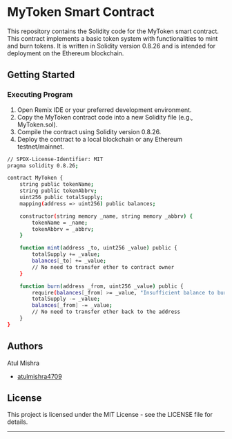 # MyToken Smart Contract

This repository contains the Solidity code for the MyToken smart contract. This contract implements a basic token system with functionalities to mint and burn tokens. It is written in Solidity version 0.8.26 and is intended for deployment on the Ethereum blockchain.
## Getting Started

### Executing Program
1. Open Remix IDE or your preferred development environment.
2. Copy the MyToken contract code into a new Solidity file (e.g., MyToken.sol).
3. Compile the contract using Solidity version 0.8.26.
4. Deploy the contract to a local blockchain or any Ethereum testnet/mainnet.


```bash
// SPDX-License-Identifier: MIT
pragma solidity 0.8.26;

contract MyToken {
    string public tokenName;
    string public tokenAbbrv;
    uint256 public totalSupply;
    mapping(address => uint256) public balances;

    constructor(string memory _name, string memory _abbrv) {
        tokenName = _name;
        tokenAbbrv = _abbrv;
    }

    function mint(address _to, uint256 _value) public {
        totalSupply += _value;
        balances[_to] += _value;
        // No need to transfer ether to contract owner
    }

    function burn(address _from, uint256 _value) public {
        require(balances[_from] >= _value, "Insufficient balance to burn");
        totalSupply -= _value;
        balances[_from] -= _value;
        // No need to transfer ether back to the address
    }
}
```
## Authors

Atul Mishra
- [atulmishra4709](https://github.com/atulmishra4709)


## License

This project is licensed under the MIT License - see the LICENSE file for details.

****
